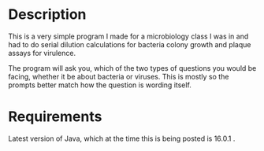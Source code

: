 # Description

This is a very simple program I made for a microbiology class I was in and had to do serial dilution calculations for bacteria colony growth and plaque assays for virulence.

The program will ask you, which of the two types of questions you would be facing, whether it be about bacteria or viruses.  This is mostly so the prompts better match how the question is wording itself.

# Requirements

Latest version of Java, which at the time this is being posted is 16.0.1 .